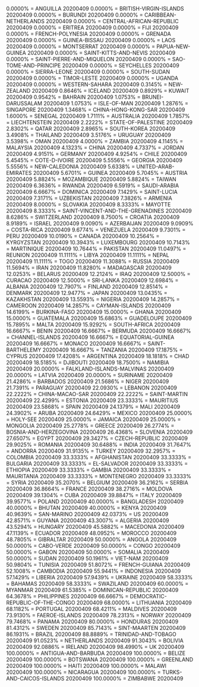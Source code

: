 0.0000% = ANGUILLA 20200409 
0.0000% = BRITISH-VIRGIN-ISLANDS 20200409 
0.0000% = BURUNDI 20200409 
0.0000% = CARIBBEAN-NETHERLANDS 20200409 
0.0000% = CENTRAL-AFRICAN-REPUBLIC 20200409 
0.0000% = ERITREA 20200409 
0.0000% = FIJI 20200409 
0.0000% = FRENCH-POLYNESIA 20200409 
0.0000% = GRENADA 20200409 
0.0000% = GUINEA-BISSAU 20200409 
0.0000% = LAOS 20200409 
0.0000% = MONTSERRAT 20200409 
0.0000% = PAPUA-NEW-GUINEA 20200409 
0.0000% = SAINT-KITTS-AND-NEVIS 20200409 
0.0000% = SAINT-PIERRE-AND-MIQUELON 20200409 
0.0000% = SAO-TOME-AND-PRINCIPE 20200409 
0.0000% = SEYCHELLES 20200409 
0.0000% = SIERRA-LEONE 20200409 
0.0000% = SOUTH-SUDAN 20200409 
0.0000% = TIMOR-LESTE 20200409 
0.0000% = UGANDA 20200409 
0.0000% = WESTERN-SAHARA 20200409 
0.3145% = NEW-ZEALAND 20200409 
0.8646% = ICELAND 20200409 
0.8929% = KUWAIT 20200409 
0.9542% = BAHRAIN 20200409 
1.0753% = BRUNEI-DARUSSALAM 20200409 
1.0753% = ISLE-OF-MAN 20200409 
1.2876% = SINGAPORE 20200409 
1.3468% = CHINA-HONG-KONG-SAR 20200409 
1.6000% = SENEGAL 20200409 
1.7111% = AUSTRALIA 20200409 
1.7857% = LIECHTENSTEIN 20200409 
2.2222% = STATE-OF-PALESTINE 20200409 
2.8302% = QATAR 20200409 
2.8965% = SOUTH-KOREA 20200409 
3.4908% = THAILAND 20200409 
3.5176% = URUGUAY 20200409 
3.5398% = OMAN 20200409 
4.0000% = ZAMBIA 20200409 
4.1145% = MALAYSIA 20200409 
4.1323% = CHINA 20200409 
4.7337% = JORDAN 20200409 
4.9151% = GERMANY 20200409 
4.9254% = CHILE 20200409 
5.4545% = COTE-D-IVOIRE 20200409 
5.5556% = GEORGIA 20200409 
5.5556% = NEW-CALEDONIA 20200409 
5.6338% = UNITED-ARAB-EMIRATES 20200409 
5.6701% = GUINEA 20200409 
5.7045% = AUSTRIA 20200409 
5.8824% = MOZAMBIQUE 20200409 
5.8824% = TAIWAN 20200409 
6.3636% = RWANDA 20200409 
6.5919% = SAUDI-ARABIA 20200409 
6.6667% = DOMINICA 20200409 
7.1429% = SAINT-LUCIA 20200409 
7.3171% = UZBEKISTAN 20200409 
7.3826% = ARMENIA 20200409 
8.0000% = SLOVAKIA 20200409 
8.3333% = MAYOTTE 20200409 
8.3333% = SAINT-VINCENT-AND-THE-GRENADINES 20200409 
8.6286% = SWITZERLAND 20200409 
8.7500% = CROATIA 20200409 
8.9189% = ISRAEL 20200409 
9.0090% = AZERBAIJAN 20200409 
9.0909% = COSTA-RICA 20200409 
9.6774% = VENEZUELA 20200409 
9.7301% = PERU 20200409 
10.0190% = CANADA 20200409 
10.2564% = KYRGYZSTAN 20200409 
10.3943% = LUXEMBOURG 20200409 
10.7143% = MARTINIQUE 20200409 
10.7644% = PAKISTAN 20200409 
11.0497% = REUNION 20200409 
11.1111% = LIBYA 20200409 
11.1111% = NEPAL 20200409 
11.1111% = TOGO 20200409 
11.3088% = RUSSIA 20200409 
11.5694% = IRAN 20200409 
11.8280% = MADAGASCAR 20200409 
12.0253% = BELARUS 20200409 
12.2124% = IRAQ 20200409 
12.5000% = CURACAO 20200409 
12.5000% = SRI-LANKA 20200409 
12.6984% = ALBANIA 20200409 
12.7907% = FINLAND 20200409 
12.8514% = DENMARK 20200409 
12.9477% = JAPAN 20200409 
13.0435% = KAZAKHSTAN 20200409 
13.5593% = NIGERIA 20200409 
14.2857% = CAMEROON 20200409 
14.2857% = CAYMAN-ISLANDS 20200409 
14.6199% = BURKINA-FASO 20200409 
15.0000% = GHANA 20200409 
15.0000% = GUATEMALA 20200409 
15.6863% = GUADELOUPE 20200409 
15.7895% = MALTA 20200409 
15.9292% = SOUTH-AFRICA 20200409 
16.6667% = BENIN 20200409 
16.6667% = BERMUDA 20200409 
16.6667% = CHANNEL-ISLANDS 20200409 
16.6667% = EQUATORIAL-GUINEA 20200409 
16.6667% = MONACO 20200409 
16.6667% = SAINT-BARTHELEMY 20200409 
16.6667% = TANZANIA 20200409 
17.1875% = CYPRUS 20200409 
17.4208% = ARGENTINA 20200409 
18.1818% = CHAD 20200409 
18.5185% = DJIBOUTI 20200409 
18.7500% = NAMIBIA 20200409 
20.0000% = FALKLAND-ISLANDS-MALVINAS 20200409 
20.0000% = LATVIA 20200409 
20.0000% = SURINAME 20200409 
21.4286% = BARBADOS 20200409 
21.5686% = NIGER 20200409 
21.7391% = PARAGUAY 20200409 
22.0930% = LEBANON 20200409 
22.2222% = CHINA-MACAO-SAR 20200409 
22.2222% = SAINT-MARTIN 20200409 
22.4299% = ESTONIA 20200409 
23.3333% = MAURITIUS 20200409 
23.5868% = SPAIN 20200409 
24.1379% = MALI 20200409 
24.3902% = ARUBA 20200409 
24.6429% = MEXICO 20200409 
25.0000% = HOLY-SEE 20200409 
25.0000% = JAMAICA 20200409 
25.0000% = MONGOLIA 20200409 
25.2778% = GREECE 20200409 
26.2774% = BOSNIA-AND-HERZEGOVINA 20200409 
26.4368% = SLOVENIA 20200409 
27.6507% = EGYPT 20200409 
29.3427% = CZECH-REPUBLIC 20200409 
29.9025% = ROMANIA 20200409 
30.6488% = INDIA 20200409 
31.7647% = ANDORRA 20200409 
31.9135% = TURKEY 20200409 
32.2957% = COLOMBIA 20200409 
33.3333% = AFGHANISTAN 20200409 
33.3333% = BULGARIA 20200409 
33.3333% = EL-SALVADOR 20200409 
33.3333% = ETHIOPIA 20200409 
33.3333% = GAMBIA 20200409 
33.3333% = MAURITANIA 20200409 
33.3333% = MONTENEGRO 20200409 
33.3333% = SYRIA 20200409 
35.2070% = BELGIUM 20200409 
36.2162% = SERBIA 20200409 
36.8664% = FRANCE 20200409 
38.2716% = MOLDOVA 20200409 
39.1304% = CUBA 20200409 
39.8847% = ITALY 20200409 
39.9577% = POLAND 20200409 
40.0000% = BANGLADESH 20200409 
40.0000% = BHUTAN 20200409 
40.0000% = KENYA 20200409 
40.9639% = SAN-MARINO 20200409 
42.0373% = US 20200409 
42.8571% = GUYANA 20200409 
43.3007% = ALGERIA 20200409 
43.5294% = HUNGARY 20200409 
45.5882% = MACEDONIA 20200409 
47.1139% = ECUADOR 20200409 
48.0952% = MOROCCO 20200409 
48.7805% = GIBRALTAR 20200409 
50.0000% = ANGOLA 20200409 
50.0000% = CABO-VERDE 20200409 
50.0000% = CONGO 20200409 
50.0000% = GABON 20200409 
50.0000% = SOMALIA 20200409 
50.0000% = SUDAN 20200409 
50.1961% = VIET-NAM 20200409 
50.9804% = TUNISIA 20200409 
51.8072% = FRENCH-GUIANA 20200409 
52.1008% = CAMBODIA 20200409 
55.9441% = INDONESIA 20200409 
57.1429% = LIBERIA 20200409 
57.9439% = UKRAINE 20200409 
58.3333% = BAHAMAS 20200409 
58.3333% = SWAZILAND 20200409 
60.0000% = MYANMAR 20200409 
61.5385% = DOMINICAN-REPUBLIC 20200409 
64.3678% = PHILIPPINES 20200409 
66.6667% = DEMOCRATIC-REPUBLIC-OF-THE-CONGO 20200409 
68.0000% = LITHUANIA 20200409 
68.1182% = PORTUGAL 20200409 
68.4211% = MALDIVES 20200409 
73.9130% = FAEROE-ISLANDS 20200409 
78.2313% = NORWAY 20200409 
79.7468% = PANAMA 20200409 
80.0000% = HONDURAS 20200409 
81.4312% = SWEDEN 20200409 
85.7143% = SINT-MAARTEN 20200409 
86.1931% = BRAZIL 20200409 
88.8889% = TRINIDAD-AND-TOBAGO 20200409 
91.0523% = NETHERLANDS 20200409 
91.3043% = BOLIVIA 20200409 
92.0886% = IRELAND 20200409 
98.4990% = UK 20200409 
100.0000% = ANTIGUA-AND-BARBUDA 20200409 
100.0000% = BELIZE 20200409 
100.0000% = BOTSWANA 20200409 
100.0000% = GREENLAND 20200409 
100.0000% = HAITI 20200409 
100.0000% = MALAWI 20200409 
100.0000% = NICARAGUA 20200409 
100.0000% = TURKS-AND-CAICOS-ISLANDS 20200409 
100.0000% = ZIMBABWE 20200409 
